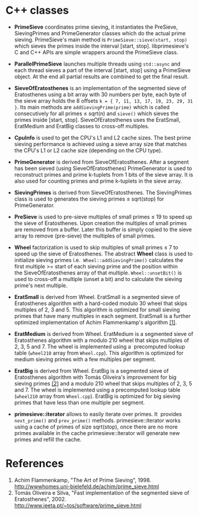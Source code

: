 # C++ classes

* **PrimeSieve** coordinates prime sieving, it instantiates
  the PreSieve, SievingPrimes and PrimeGenerator classes which do
  the actual prime sieving. PrimeSieve's main method is
  ```PrimeSieve::sieve(start, stop)``` which sieves the primes inside
  the interval [start, stop]. libprimesieve's C and C++ APIs are
  simple wrappers around the PrimeSieve class.

* **ParallelPrimeSieve** launches multiple threads using
  ```std::async``` and each thread sieves a part of the interval
  [start, stop] using a PrimeSieve object. At the end all partial
  results are combined to get the final result.

* **SieveOfEratosthenes** is an implementation of the segmented
  sieve of Eratosthenes using a bit array with 30 numbers per
  byte, each byte of the sieve array holds the 8 offsets
  ```k = { 7, 11, 13, 17, 19, 23, 29, 31 }```. Its main methods are
  ```addSievingPrime(prime)``` which is called consecutively for
  all primes ≤ sqrt(n) and ```sieve()``` which sieves the primes
  inside [start, stop]. SieveOfEratosthenes uses the EratSmall,
  EratMedium and EratBig classes to cross-off multiples.

* **CpuInfo** is used to get the CPU's L1 and L2 cache sizes. The
  best prime sieving performance is achieved using a sieve array
  size that matches the CPU's L1 or L2 cache size (depending on the
  CPU type).

* **PrimeGenerator** is derived from SieveOfEratosthenes. After a
  segment has been sieved (using SieveOfEratosthenes) PrimeGenerator
  is used to reconstruct primes and prime k-tuplets from 1 bits of
  the sieve array. It is also used for counting primes and prime
  k-tuplets in the sieve array.

* **SievingPrimes** is derived from SieveOfEratosthenes. The
  SievingPrimes class is used to generates the sieving
  primes ≤ sqrt(stop) for PrimeGenerator.

* **PreSieve** is used to pre-sieve multiples of small primes ≤ 19
  to speed up the sieve of Eratosthenes. Upon creation the
  multiples of small primes are removed from a buffer. Later this
  buffer is simply copied to the sieve array to remove (pre-sieve)
  the multiples of small primes.

* **Wheel** factorization is used to skip multiples of small primes
  ≤ 7 to speed up the sieve of Eratosthenes. The abstract
  **Wheel** class is used to initialize sieving primes i.e.
  ```Wheel::addSievingPrime()``` calculates the first
  multiple >= start of each sieving prime and the position
  within the SieveOfEratosthenes array of that
  multiple. ```Wheel::unsetBit()``` is used to cross-off a multiple
  (unset a bit) and to calculate the sieving prime's next multiple.

* **EratSmall** is derived from Wheel. EratSmall is a segmented
  sieve of Eratosthenes algorithm with a hard-coded modulo 30 wheel
  that skips multiples of 2, 3 and 5. This algorithm is optimized
  for small sieving primes that have many multiples in each
  segment. EratSmall is a further optimized implementation of Achim
  Flammenkamp's algorithm
  [[1]](https://github.com/kimwalisch/primesieve/tree/master/src#references).

* **EratMedium** is derived from Wheel. EratMedium is a segmented
  sieve of Eratosthenes algorithm with a modulo 210 wheel that skips
  multiples of 2, 3, 5 and 7. The wheel is implemented using a
  precomputed lookup table (```wheel210``` array from
  ```Wheel.cpp```). This algorithm is optimized for medium sieving
  primes with a few multiples per segment.

* **EratBig** is derived from Wheel. EratBig is a segmented sieve of
  Eratosthenes algorithm with Tomás Oliveira's improvement for big
  sieving primes [[2]](https://github.com/kimwalisch/primesieve/tree/master/src#references)
  and a modulo 210 wheel that skips multiples of 2, 3, 5 and 7. The
  wheel is implemented using a precomputed lookup table (```wheel210```
  array from ```Wheel.cpp```). EratBig is optimized for big sieving
  primes that have less than one multiple per segment.

* **primesieve::iterator** allows to easily iterate over primes. It
  provides ```next_prime()``` and ```prev_prime()```
  methods. primesieve::iterator works using a cache of primes of
  size sqrt(stop), once there are no more primes available in the
  cache primesieve::iterator will generate new primes and refill the
  cache.

# References

1. Achim Flammenkamp, "The Art of Prime Sieving", 1998. <br/>
   http://wwwhomes.uni-bielefeld.de/achim/prime_sieve.html
2. Tomás Oliveira e Silva, "Fast implementation of the segmented
   sieve of Eratosthenes", 2002. <br/>
   http://www.ieeta.pt/~tos/software/prime_sieve.html
